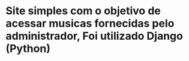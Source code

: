# Site simples com o objetivo de acessar musicas fornecidas pelo administrador, Foi utilizado Django (Python)

